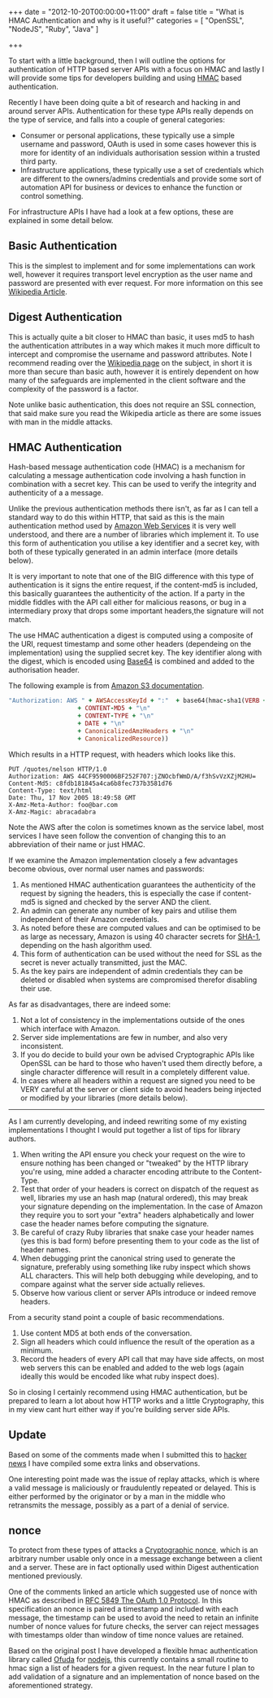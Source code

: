 +++
date = "2012-10-20T00:00:00+11:00"
draft = false
title = "What is HMAC Authentication and why is it useful?"
categories = [ "OpenSSL", "NodeJS", "Ruby", "Java" ]

+++

To start with a little background, then I will outline the options for authentication of HTTP based server APIs with a focus on
HMAC and lastly I will provide some tips for developers building and using [HMAC](http://en.wikipedia.org/wiki/HMAC) based
authentication.


Recently I have been doing quite a bit of research and hacking in and around server APIs. Authentication for
these type APIs really depends on the type of service, and falls into a couple of general categories:

* Consumer or personal applications, these typically use a simple username and password, OAuth is used in some cases however this
is more for identity of an individuals authorisation session within a trusted third party.
* Infrastructure applications, these typically use a set of credentials which are different to the owners/admins credentials
 and provide some sort of automation API for business or devices to enhance the function or control something.

For infrastructure APIs I have had a look at a few options, these are explained in some detail below.

Basic Authentication
-------------

This is the simplest to implement and for some implementations can work well, however it requires transport level
encryption as the user name and password are presented with ever request. For more information on this see
[Wikipedia Article](http://en.wikipedia.org/wiki/Basic_access_authentication).

Digest Authentication
-------------

This is actually quite a bit closer to HMAC than basic, it uses md5 to hash the authentication attributes in a way which
makes it much more difficult to intercept and compromise the username and password attributes. Note I recommend reading over
the [Wikipedia page](http://en.wikipedia.org/wiki/Digest_access_authentication) on the subject, in short it is more than
secure than basic auth, however it is entirely dependent on how many of the safeguards are implemented in the client
software and the complexity of the password is a factor.

Note unlike basic authentication, this does not require an SSL connection, that said make sure you read the Wikipedia article
as there are some issues with man in the middle attacks.

HMAC Authentication
-------------

Hash-based message authentication code (HMAC) is a mechanism for calculating a message authentication code involving a hash function
in combination with a secret key. This can be used to verify the integrity and authenticity of a a message.

Unlike the previous authentication methods there isn't, as far as I can tell a standard way to do this within HTTP, that said as this
is the main authentication method used by [Amazon Web Services](http://aws.amazon.com) it is very well understood, and there are a number of
libraries which implement it. To use this form of authentication you utilise a key identifier and a secret key, with both
of these typically generated in an admin interface (more details below).

It is very important to note that one of the BIG difference with this type of authentication is it signs the entire request,
if the content-md5 is included, this basically guarantees the authenticity of the action. If a party in the middle fiddles
with the API call either for malicious reasons, or bug in a intermediary proxy that drops some important headers,the
signature will not match.

The use HMAC authentication a digest is computed using a composite of the URI, request timestamp and some other headers (dependeing
on the implementation) using the supplied secret key. The key identifier along with the digest, which is encoded using [Base64](http://en.wikipedia.org/wiki/Base64)
is combined and added to the authorisation header.

The following example is from [Amazon S3 documentation](http://s3.amazonaws.com/doc/s3-developer-guide/RESTAuthentication.html).

```ruby
"Authorization: AWS " + AWSAccessKeyId + ":"  + base64(hmac-sha1(VERB + "\n"
                   + CONTENT-MD5 + "\n"
                   + CONTENT-TYPE + "\n"
                   + DATE + "\n"
                   + CanonicalizedAmzHeaders + "\n"
                   + CanonicalizedResource))
```

Which results in a HTTP request, with headers which looks like this.

```
PUT /quotes/nelson HTTP/1.0
Authorization: AWS 44CF9590006BF252F707:jZNOcbfWmD/A/f3hSvVzXZjM2HU=
Content-Md5: c8fdb181845a4ca6b8fec737b3581d76
Content-Type: text/html
Date: Thu, 17 Nov 2005 18:49:58 GMT
X-Amz-Meta-Author: foo@bar.com
X-Amz-Magic: abracadabra
```

Note the AWS after the colon is sometimes known as the service label, most services I have seen follow the convention of changing this to
an abbreviation of their name or just HMAC.

If we examine the Amazon implementation closely a few advantages become obvious, over normal user names and passwords:

1. As mentioned HMAC authentication guarantees the authenticity of the request by signing the headers, this is especially
the case if content-md5 is signed and checked by the server AND the client.
2. An admin can generate any number of key pairs and utilise them independent of their Amazon credentials.
3. As noted before these are computed values and can be optimised to be as large as necessary, Amazon is using 40 character secrets for [SHA-1](http://en.wikipedia.org/wiki/SHA-1),
depending on the hash algorithm used.
4. This form of authentication can be used without the need for SSL as the secret is never actually transmitted, just the MAC.
5. As the key pairs are independent of admin credentials they can be deleted or disabled when systems are compromised therefor
disabling their use.

As far as disadvantages, there are indeed some:

1. Not a lot of consistency in the implementations outside of the ones which interface with Amazon.
2. Server side implementations are few in number, and also very inconsistent.
3. If you do decide to build your own be advised Cryptographic APIs like OpenSSL can be hard to those who haven't used them directly before, a single character difference will result in a completely different value.
4. In cases where all headers within a request are signed you need to be VERY careful at the server or client
side to avoid headers being injected or modified by your libraries (more details below).

------

As I am currently developing, and indeed rewriting some of my existing implementations I thought I would put together a
list of tips for library authors.

1. When writing the API ensure you check your request on the wire to ensure nothing has been changed or "tweaked" by the HTTP
library you're using, mine added a character encoding attribute to the Content-Type.
2. Test that order of your headers is correct on dispatch of the request as well, libraries my use an hash map (natural ordered),
this may break your signature depending on the implementation. In the case of Amazon they require you to sort your "extra"
headers alphabetically and lower case the header names before computing the signature.
3. Be careful of crazy Ruby libraries that snake case your header names (yes this is bad form) before presenting them
to your code as the list of header names.
4. When debugging print the canonical string used to generate the signature, preferably using something like
ruby inspect which shows ALL characters. This will help both debugging while developing, and to compare against what the server
side actually relieves.
5. Observe how various client or server APIs introduce or indeed remove headers.

From a security stand point a couple of basic recommendations.

1. Use content MD5 at both ends of the conversation.
2. Sign all headers which could influence the result of the operation as a minimum.
3. Record the headers of every API call that may have side affects, on most web servers this can be enabled and added to
the web logs (again ideally this would be encoded like what ruby inspect does).

So in closing I certainly recommend using HMAC authentication, but be prepared to learn a lot about how HTTP works and a
little Cryptography, this in my view cant hurt either way if you're building server side APIs.

Update
-------------

Based on some of the comments made when I submitted this to [hacker news](http://news.ycombinator.com/item?id=4676676) I have
compiled some extra links and observations.

One interesting point made was the issue of replay attacks, which is where a valid message is maliciously or fraudulently repeated or delayed. This is
either performed by the originator or by a man in the middle who retransmits the message, possibly as a part of a denial of service.

nonce
-------------

To protect from these types of attacks a [Cryptographic nonce](http://en.wikipedia.org/wiki/Cryptographic_nonce), which is an arbitrary number usable only
once in a message exchange between a client and a server. These are in fact optionally used within Digest authentication mentioned previously.

One of the comments linked an article which suggested use of nonce with HMAC as described in [RFC 5849 The OAuth 1.0 Protocol](http://tools.ietf.org/html/rfc5849#page-17). In this
specification an nonce is paired a timestamp and included with each message, the timestamp can be used to avoid the need to retain an infinite number of nonce values for
future checks, the server can reject messages with timestamps older than window of time nonce values are retained.

Based on the original post I have developed a flexible hmac authentication library called [Ofuda](https://github.com/wolfeidau/ofuda) for [nodejs](http://nodejs.org), this currently contains
a small routine to hmac sign a list of headers for a given request. In the near future I plan to add validation of a signature and an implementation of nonce based on the
aforementioned strategy.








